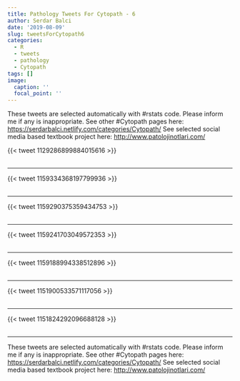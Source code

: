 ```yaml
---
title: Pathology Tweets For Cytopath - 6
author: Serdar Balci
date: '2019-08-09'
slug: tweetsForCytopath6
categories:
  - R
  - tweets
  - pathology
  - Cytopath
tags: []
image:
  caption: ''
  focal_point: ''
---
```



These tweets are selected automatically with #rstats code. Please inform me if any is inappropriate.
See other #Cytopath pages here: https://serdarbalci.netlify.com/categories/Cytopath/ 
See selected social media based textbook project here: http://www.patolojinotlari.com/

{{< tweet 1129286899884015616 >}}
<br>
<br>
<hr>
{{< tweet 1159334368197799936 >}}
<br>
<br>
<hr>
{{< tweet 1159290375359434753 >}}
<br>
<br>
<hr>
{{< tweet 1159241703049572353 >}}
<br>
<br>
<hr>
{{< tweet 1159188994338512896 >}}
<br>
<br>
<hr>
{{< tweet 1151900533571117056 >}}
<br>
<br>
<hr>
{{< tweet 1151824292096688128 >}}
<br>
<br>
<hr>


These tweets are selected automatically with #rstats code. Please inform me if any is inappropriate.
See other #Cytopath pages here: https://serdarbalci.netlify.com/categories/Cytopath/ 
See selected social media based textbook project here: http://www.patolojinotlari.com/
